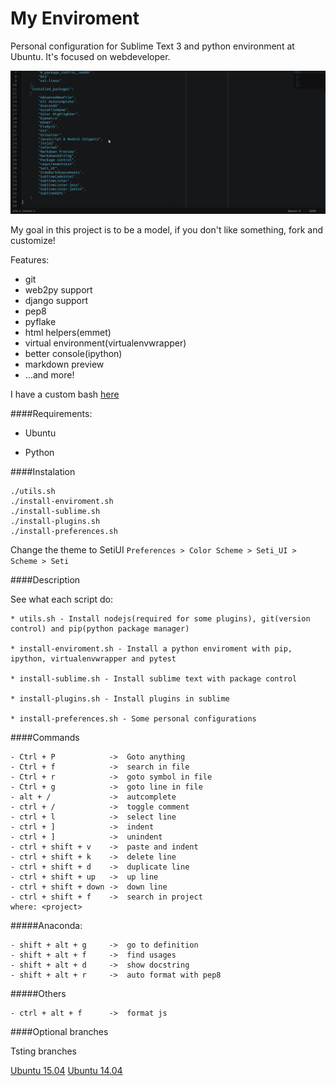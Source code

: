 My Enviroment
==========

Personal configuration for Sublime Text 3 and python environment at Ubuntu. It's focused on webdeveloper.

![Imagem do Editor com Plugins](sublime.png)

My goal in this project is to be a model, if you don't like something, fork and customize!

Features:
- git
- web2py support
- django support
- pep8
- pyflake
- html helpers(emmet)
- virtual environment(virtualenvwrapper)
- better console(ipython)
- markdown preview
- ...and more!

I have a custom bash [here](https://github.com/cassiobotaro/dot_files)

####Requirements:

- Ubuntu

- Python

####Instalation
    
    ./utils.sh
    ./install-enviroment.sh
    ./install-sublime.sh
    ./install-plugins.sh
    ./install-preferences.sh

Change the theme to SetiUI 
 `Preferences > Color Scheme > Seti_UI > Scheme > Seti`


####Description

See what each script do:

    * utils.sh - Install nodejs(required for some plugins), git(version control) and pip(python package manager)

    * install-enviroment.sh - Install a python enviroment with pip, ipython, virtualenvwrapper and pytest

    * install-sublime.sh - Install sublime text with package control
    
    * install-plugins.sh - Install plugins in sublime
    
    * install-preferences.sh - Some personal configurations

####Commands

    - Ctrl + P            ->  Goto anything
    - Ctrl + f            ->  search in file
    - Ctrl + r            ->  goto symbol in file
    - Ctrl + g            ->  goto line in file
    - alt + /             ->  autcomplete
    - ctrl + /            ->  toggle comment
    - ctrl + l            ->  select line
    - ctrl + ]            ->  indent
    - ctrl + ]            ->  unindent
    - ctrl + shift + v    ->  paste and indent
    - ctrl + shift + k    ->  delete line
    - ctrl + shift + d    ->  duplicate line
    - ctrl + shift + up   ->  up line
    - ctrl + shift + down ->  down line
    - ctrl + shift + f    ->  search in project
    where: <project>

#####Anaconda:

    - shift + alt + g     ->  go to definition
    - shift + alt + f     ->  find usages
    - shift + alt + d     ->  show docstring
    - shift + alt + r     ->  auto format with pep8

#####Others

    - ctrl + alt + f      ->  format js

####Optional branches

Tsting branches

[Ubuntu 15.04](https://github.com/cassiobotaro/my_environment/tree/ubuntu1504)
[Ubuntu 14.04](https://github.com/cassiobotaro/my_environment/tree/ubuntu1404)
